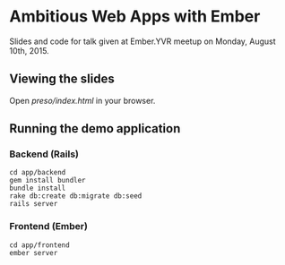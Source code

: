 # Ambitious Web Apps with Ember

Slides and code for talk given at Ember.YVR meetup on Monday, August 10th, 2015.

## Viewing the slides

Open _preso/index.html_ in your browser. 

## Running the demo application

### Backend (Rails)

```
cd app/backend
gem install bundler
bundle install
rake db:create db:migrate db:seed
rails server
```

### Frontend (Ember)

```
cd app/frontend
ember server
```
